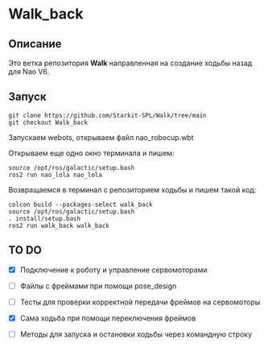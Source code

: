 # Walk_back

## Описание

Это ветка репозитория **Walk** направленная на создание ходьбы назад для Nao V6.

## Запуск

```
git clone https://github.com/Starkit-SPL/Walk/tree/main
git checkout Walk_back
```

Запускаем webots, открываем файл nao_robocup.wbt

Открываем еще одно окно терминала и пишем:

```
source /opt/ros/galactic/setup.bash
ros2 run nao_lola nao_lola
```

Возвращаемся в терминал с репозиторием ходьбы и пишем такой код:

```
colcon build --packages-select walk_back
source /opt/ros/galactic/setup.bash
. install/setup.bash
ros2 run walk_back walk_back
```

## TO DO

- [x] Подключение к роботу и управление сервомоторами
- [ ] Файлы с фреймами при помощи pose_design
- [ ] Тесты для проверки корректной передачи фреймов на сервомоторы
- [x] Сама ходьба при помощи переключения фреймов
- [ ] Методы для запуска и остановки ходьбы через командную строку

